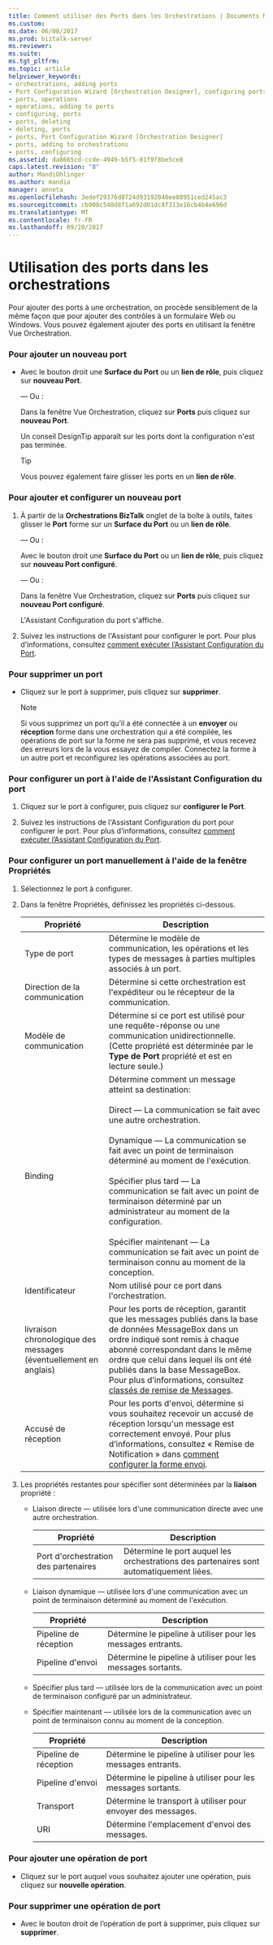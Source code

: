 ```yaml
---
title: Comment utiliser des Ports dans les Orchestrations | Documents Microsoft
ms.custom: 
ms.date: 06/08/2017
ms.prod: biztalk-server
ms.reviewer: 
ms.suite: 
ms.tgt_pltfrm: 
ms.topic: article
helpviewer_keywords:
- orchestrations, adding ports
- Port Configuration Wizard [Orchestration Designer], configuring ports
- ports, operations
- operations, adding to ports
- configuring, ports
- ports, deleting
- deleting, ports
- ports, Port Configuration Wizard [Orchestration Designer]
- ports, adding to orchestrations
- ports, configuring
ms.assetid: da8665cd-ccde-4949-b5f5-01f9f8be5ce8
caps.latest.revision: "8"
author: MandiOhlinger
ms.author: mandia
manager: anneta
ms.openlocfilehash: 3edef29376d8724d93192040ee88951ced245ac3
ms.sourcegitcommit: cb908c540d8f1a692d01dc8f313e16cb4b4e696d
ms.translationtype: MT
ms.contentlocale: fr-FR
ms.lasthandoff: 09/20/2017
---
```

# <a name="how-to-use-ports-in-orchestrations"></a>Utilisation des ports dans les orchestrations
Pour ajouter des ports à une orchestration, on procède sensiblement de la même façon que pour ajouter des contrôles à un formulaire Web ou Windows. Vous pouvez également ajouter des ports en utilisant la fenêtre Vue Orchestration.  
  
### <a name="to-add-a-new-port"></a>Pour ajouter un nouveau port  
  
-   Avec le bouton droit une **Surface du Port** ou un **lien de rôle**, puis cliquez sur **nouveau Port**.  
  
     — Ou :  
  
     Dans la fenêtre Vue Orchestration, cliquez sur **Ports** puis cliquez sur **nouveau Port**.  
  
     Un conseil DesignTip apparaît sur les ports dont la configuration n'est pas terminée.  
  
    > [!TIP]
    >  Vous pouvez également faire glisser les ports en un **lien de rôle**.  
  
### <a name="to-add-and-configure-a-new-port"></a>Pour ajouter et configurer un nouveau port  
  
1.  À partir de la **Orchestrations BizTalk** onglet de la boîte à outils, faites glisser le **Port** forme sur un **Surface du Port** ou un **lien de rôle**.  
  
     — Ou :  
  
     Avec le bouton droit une **Surface du Port** ou un **lien de rôle**, puis cliquez sur **nouveau Port configuré**.  
  
     — Ou :  
  
     Dans la fenêtre Vue Orchestration, cliquez sur **Ports** puis cliquez sur **nouveau Port configuré**.  
  
     L'Assistant Configuration du port s'affiche.  
  
2.  Suivez les instructions de l'Assistant pour configurer le port. Pour plus d’informations, consultez [comment exécuter l’Assistant Configuration du Port](../core/how-to-run-the-port-configuration-wizard.md).  
  
### <a name="to-remove-a-port"></a>Pour supprimer un port  
  
-   Cliquez sur le port à supprimer, puis cliquez sur **supprimer**.  
  
    > [!NOTE]
    >  Si vous supprimez un port qu’il a été connectée à un **envoyer** ou **réception** forme dans une orchestration qui a été compilée, les opérations de port sur la forme ne sera pas supprimé, et vous recevez des erreurs lors de la vous essayez de compiler. Connectez la forme à un autre port et reconfigurez les opérations associées au port.  
  
### <a name="to-configure-a-port-by-using-the-port-configuration-wizard"></a>Pour configurer un port à l'aide de l'Assistant Configuration du port  
  
1.  Cliquez sur le port à configurer, puis cliquez sur **configurer le Port**.  
  
2.  Suivez les instructions de l'Assistant Configuration du port pour configurer le port. Pour plus d’informations, consultez [comment exécuter l’Assistant Configuration du Port](../core/how-to-run-the-port-configuration-wizard.md).  
  
### <a name="to-configure-a-port-manually-by-using-the-properties-window"></a>Pour configurer un port manuellement à l'aide de la fenêtre Propriétés  
  
1.  Sélectionnez le port à configurer.  
  
2.  Dans la fenêtre Propriétés, définissez les propriétés ci-dessous.  
  
    |Propriété| Description|  
    |--------------|-----------------|  
    |Type de port|Détermine le modèle de communication, les opérations et les types de messages à parties multiples associés à un port.|  
    |Direction de la communication|Détermine si cette orchestration est l'expéditeur ou le récepteur de la communication.|  
    |Modèle de communication|Détermine si ce port est utilisé pour une requête-réponse ou une communication unidirectionnelle. (Cette propriété est déterminée par le **Type de Port** propriété et est en lecture seule.)|  
    |Binding|Détermine comment un message atteint sa destination:<br /><br /> Direct — La communication se fait avec une autre orchestration.<br /><br /> Dynamique — La communication se fait avec un point de terminaison déterminé au moment de l'exécution.<br /><br /> Spécifier plus tard — La communication se fait avec un point de terminaison déterminé par un administrateur au moment de la configuration.<br /><br /> Spécifier maintenant — La communication se fait avec un point de terminaison connu au moment de la conception.|  
    |Identificateur|Nom utilisé pour ce port dans l'orchestration.|  
    |livraison chronologique des messages (éventuellement en anglais)|Pour les ports de réception, garantit que les messages publiés dans la base de données MessageBox dans un ordre indiqué sont remis à chaque abonné correspondant dans le même ordre que celui dans lequel ils ont été publiés dans la base MessageBox. Pour plus d’informations, consultez [classés de remise de Messages](../core/ordered-delivery-of-messages.md).|  
    |Accusé de réception|Pour les ports d'envoi, détermine si vous souhaitez recevoir un accusé de réception lorsqu'un message est correctement envoyé. Pour plus d’informations, consultez « Remise de Notification » dans [comment configurer la forme envoi](../core/how-to-configure-the-send-shape.md).|  
  
3.  Les propriétés restantes pour spécifier sont déterminées par la **liaison** propriété :  
  
    -   Liaison directe — utilisée lors d'une communication directe avec une autre orchestration.  
  
        |Propriété| Description|  
        |--------------|-----------------|  
        |Port d'orchestration des partenaires|Détermine le port auquel les orchestrations des partenaires sont automatiquement liées.|  
  
    -   Liaison dynamique — utilisée lors d'une communication avec un point de terminaison déterminé au moment de l'exécution.  
  
        |Propriété| Description|  
        |--------------|-----------------|  
        |Pipeline de réception|Détermine le pipeline à utiliser pour les messages entrants.|  
        |Pipeline d'envoi|Détermine le pipeline à utiliser pour les messages sortants.|  
  
    -   Spécifier plus tard — utilisée lors de la communication avec un point de terminaison configuré par un administrateur.  
  
    -   Spécifier maintenant — utilisée lors de la communication avec un point de terminaison connu au moment de la conception.  
  
        |Propriété| Description|  
        |--------------|-----------------|  
        |Pipeline de réception|Détermine le pipeline à utiliser pour les messages entrants.|  
        |Pipeline d'envoi|Détermine le pipeline à utiliser pour les messages sortants.|  
        |Transport|Détermine le transport à utiliser pour envoyer des messages.|  
        |URI|Détermine l'emplacement d'envoi des messages.|  
  
### <a name="to-add-a-port-operation"></a>Pour ajouter une opération de port  
  
-   Cliquez sur le port auquel vous souhaitez ajouter une opération, puis cliquez sur **nouvelle opération**.  
  
### <a name="to-remove-a-port-operation"></a>Pour supprimer une opération de port  
  
-   Avec le bouton droit de l’opération de port à supprimer, puis cliquez sur **supprimer**.